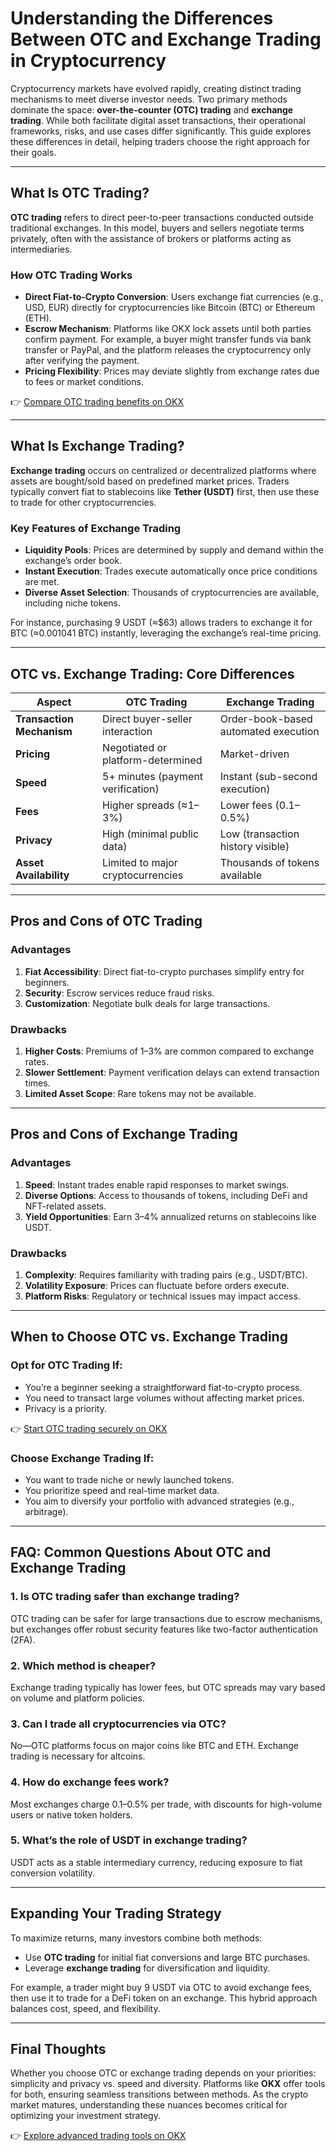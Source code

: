# Understanding the Differences Between OTC and Exchange Trading in Cryptocurrency  

Cryptocurrency markets have evolved rapidly, creating distinct trading mechanisms to meet diverse investor needs. Two primary methods dominate the space: **over-the-counter (OTC) trading** and **exchange trading**. While both facilitate digital asset transactions, their operational frameworks, risks, and use cases differ significantly. This guide explores these differences in detail, helping traders choose the right approach for their goals.  

---

## What Is OTC Trading?  

**OTC trading** refers to direct peer-to-peer transactions conducted outside traditional exchanges. In this model, buyers and sellers negotiate terms privately, often with the assistance of brokers or platforms acting as intermediaries.  

### How OTC Trading Works  
- **Direct Fiat-to-Crypto Conversion**: Users exchange fiat currencies (e.g., USD, EUR) directly for cryptocurrencies like Bitcoin (BTC) or Ethereum (ETH).  
- **Escrow Mechanism**: Platforms like OKX lock assets until both parties confirm payment. For example, a buyer might transfer funds via bank transfer or PayPal, and the platform releases the cryptocurrency only after verifying the payment.  
- **Pricing Flexibility**: Prices may deviate slightly from exchange rates due to fees or market conditions.  

👉 [Compare OTC trading benefits on OKX](https://bit.ly/okx-bonus)  

---

## What Is Exchange Trading?  

**Exchange trading** occurs on centralized or decentralized platforms where assets are bought/sold based on predefined market prices. Traders typically convert fiat to stablecoins like **Tether (USDT)** first, then use these to trade for other cryptocurrencies.  

### Key Features of Exchange Trading  
- **Liquidity Pools**: Prices are determined by supply and demand within the exchange’s order book.  
- **Instant Execution**: Trades execute automatically once price conditions are met.  
- **Diverse Asset Selection**: Thousands of cryptocurrencies are available, including niche tokens.  

For instance, purchasing 9 USDT (≈$63) allows traders to exchange it for BTC (≈0.001041 BTC) instantly, leveraging the exchange’s real-time pricing.  

---

## OTC vs. Exchange Trading: Core Differences  

| **Aspect**               | **OTC Trading**                          | **Exchange Trading**                    |  
|--------------------------|------------------------------------------|-----------------------------------------|  
| **Transaction Mechanism**| Direct buyer-seller interaction          | Order-book-based automated execution    |  
| **Pricing**              | Negotiated or platform-determined        | Market-driven                            |  
| **Speed**                | 5+ minutes (payment verification)        | Instant (sub-second execution)          |  
| **Fees**                 | Higher spreads (≈1–3%)                   | Lower fees (0.1–0.5%)                   |  
| **Privacy**              | High (minimal public data)               | Low (transaction history visible)       |  
| **Asset Availability**   | Limited to major cryptocurrencies        | Thousands of tokens available           |  

---

## Pros and Cons of OTC Trading  

### **Advantages**  
1. **Fiat Accessibility**: Direct fiat-to-crypto purchases simplify entry for beginners.  
2. **Security**: Escrow services reduce fraud risks.  
3. **Customization**: Negotiate bulk deals for large transactions.  

### **Drawbacks**  
1. **Higher Costs**: Premiums of 1–3% are common compared to exchange rates.  
2. **Slower Settlement**: Payment verification delays can extend transaction times.  
3. **Limited Asset Scope**: Rare tokens may not be available.  

---

## Pros and Cons of Exchange Trading  

### **Advantages**  
1. **Speed**: Instant trades enable rapid responses to market swings.  
2. **Diverse Options**: Access to thousands of tokens, including DeFi and NFT-related assets.  
3. **Yield Opportunities**: Earn 3–4% annualized returns on stablecoins like USDT.  

### **Drawbacks**  
1. **Complexity**: Requires familiarity with trading pairs (e.g., USDT/BTC).  
2. **Volatility Exposure**: Prices can fluctuate before orders execute.  
3. **Platform Risks**: Regulatory or technical issues may impact access.  

---

## When to Choose OTC vs. Exchange Trading  

### **Opt for OTC Trading If:**  
- You’re a beginner seeking a straightforward fiat-to-crypto process.  
- You need to transact large volumes without affecting market prices.  
- Privacy is a priority.  

👉 [Start OTC trading securely on OKX](https://bit.ly/okx-bonus)  

### **Choose Exchange Trading If:**  
- You want to trade niche or newly launched tokens.  
- You prioritize speed and real-time market data.  
- You aim to diversify your portfolio with advanced strategies (e.g., arbitrage).  

---

## FAQ: Common Questions About OTC and Exchange Trading  

### **1. Is OTC trading safer than exchange trading?**  
OTC trading can be safer for large transactions due to escrow mechanisms, but exchanges offer robust security features like two-factor authentication (2FA).  

### **2. Which method is cheaper?**  
Exchange trading typically has lower fees, but OTC spreads may vary based on volume and platform policies.  

### **3. Can I trade all cryptocurrencies via OTC?**  
No—OTC platforms focus on major coins like BTC and ETH. Exchange trading is necessary for altcoins.  

### **4. How do exchange fees work?**  
Most exchanges charge 0.1–0.5% per trade, with discounts for high-volume users or native token holders.  

### **5. What’s the role of USDT in exchange trading?**  
USDT acts as a stable intermediary currency, reducing exposure to fiat conversion volatility.  

---

## Expanding Your Trading Strategy  

To maximize returns, many investors combine both methods:  
- Use **OTC trading** for initial fiat conversions and large BTC purchases.  
- Leverage **exchange trading** for diversification and liquidity.  

For example, a trader might buy 9 USDT via OTC to avoid exchange fees, then use it to trade for a DeFi token on an exchange. This hybrid approach balances cost, speed, and flexibility.  

---

## Final Thoughts  

Whether you choose OTC or exchange trading depends on your priorities: simplicity and privacy vs. speed and diversity. Platforms like **OKX** offer tools for both, ensuring seamless transitions between methods. As the crypto market matures, understanding these nuances becomes critical for optimizing your investment strategy.  

👉 [Explore advanced trading tools on OKX](https://bit.ly/okx-bonus)